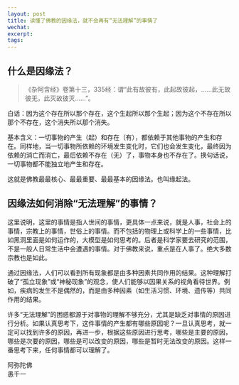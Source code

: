 ```yaml
---
layout: post
title: 读懂了佛教的因缘法，就不会再有“无法理解”的事情了
wechat: 
excerpt: 
tags:
---
```


## 什么是因缘法？

>《杂阿含经》卷第十三，335经：谓“此有故彼有，此起故彼起，……此无故彼无，此灭故彼灭……”。

白话：因为这个存在所以那个存在，这个生起所以那个生起；因为这个不存在所以那个不存在，这个消失所以那个消失。

基本含义：一切事物的产生（起）和存在（有），都依赖于其他事物的产生和存在。同样地，当一切事物所依赖的环境发生变化时，它们也会发生变化，最终因为依赖的消亡而消亡，最后依赖不存在（无）了，事物本身也不存在了。换句话说，一切事物都不能独立地产生和存在。

这就是佛教最最核心、最最重要、最最基本的因缘法。也叫缘起法。

## 因缘法如何消除“无法理解”的事情？

这里说明，这里的事情是指人世间的事情，更具体一点来说，就是人事，社会上的事情，宗教上的事情，世俗上的事情。而不包括的物理上或科学上的一些事情，比如黑洞里面是如何运作的，大模型是如何思考的。后者是科学家要去研究的范围，不是一般人日常生活中会遭遇的事情。对于佛教来说，重点是在人事了。绝大多数宗教也是如此。

通过因缘法，人们可以看到所有现象都是由多种因素共同作用的结果。这种理解打破了“孤立现象”或“神秘现象”的观念，使人们能够以因果关系的视角看待世界。例如，疾病的发生不是偶然的，而是由多种因素（如生活习惯、环境、遗传等）共同作用的结果。

许多“无法理解”的困惑都源于对事物的理解不够充分，尤其是缺乏对事情的原因进行分析。如果认真思考下，这件事情的产生都有哪些原因呢？一旦认真思考，就一定可以找到许多的原因，再进一步，根据这些原因进行思考，哪些是主要的原因，哪些是次要的原因，哪些是可以改变的原因，哪些是暂时无法改变的原因。这样一番思考下来，任何事情都可以理解了。



阿弥陀佛<br>
愚千一

